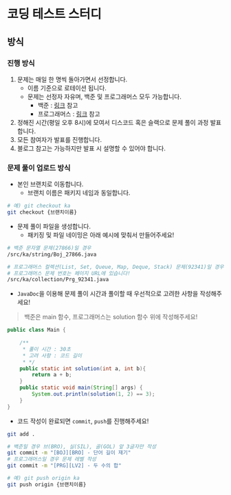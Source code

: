 # 코딩 테스트 스터디

## 방식

### 진행 방식

1. 문제는 매일 한 명씩 돌아가면서 선정합니다.
    - 이름 기준으로 로테이션 됩니다.
    - 문제는 선정자 자유며, 백준 및 프로그래머스 모두 가능합니다.
      - 백준 : [링크](https://github.com/tony9402/baekjoon) 참고
      - 프로그래머스 : [링크](https://school.programmers.co.kr/learn/challenges?tab=algorithm_practice_kit) 참고
2. 정해진 시간(평일 오후 8시)에 모여서 디스코드 혹은 슬랙으로 문제 풀이 과정 발표합니다.
3. 모든 참여자가 발표를 진행합니다.
4. 블로그 참고는 가능하지만 발표 시 설명할 수 있어야 합니다.

### 문제 풀이 업로드 방식

- 본인 브랜치로 이동합니다.
  - 브랜치 이름은 패키지 네임과 동일합니다.

```bash
# 예) git checkout ka
git checkout {브랜치이름}
```

- 문제 풀이 파일을 생성합니다.
  - 패키징 및 파일 네이밍은 아래 예시에 맞춰서 만들어주세요!

```bash
# 백준 문자열 문제(27866)일 경우
/src/ka/string/Boj_27866.java

# 프로그래머스 컬렉션(List, Set, Queue, Map, Deque, Stack) 문제(92341)일 경우
# 프로그래머스 문제 번호는 페이지 URL에 있습니다!
/src/ka/collection/Prg_92341.java
```

- `JavaDoc`을 이용해 문제 풀이 시간과 풀이할 때 우선적으로 고려한 사항을 작성해주세요!

> 백준은 main 함수, 프로그래머스는 solution 함수 위에 작성해주세요!

```java
public class Main {
    
    /**
     * 풀이 시간 : 30초
     * 고려 사항 : 코드 길이
     * */
    public static int solution(int a, int b){
        return a + b;
    }
    public static void main(String[] args) {
        System.out.println(solution(1, 2) == 3);
    }
}
```

- 코드 작성이 완료되면 `commit`, `push`를 진행해주세요!

```bash
git add .

# 백준일 경우 브(BRO), 실(SIL), 골(GOL) 앞 3글자만 작성
git commit -m "[BOJ][BRO] - 단어 길이 재기"
# 프로그래머스일 경우 문제 레벨 작성
git commit -m "[PRG][LV2] - 두 수의 합"

# 예) git push origin ka
git push origin {브랜치이름}
```